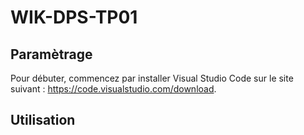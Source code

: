 # WIK-DPS-TP01

## Paramètrage 

Pour débuter, commencez par installer Visual Studio Code sur le site suivant : https://code.visualstudio.com/download.



## Utilisation 
